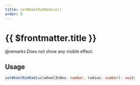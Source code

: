 ```yaml
---
title: setWheelRimRadius()
order: 0
---
```


# {{ $frontmatter.title }}

@remarks Does not show any visible effect.

## Usage

```ts
setWheelRimRadius(wheelIndex: number, radius: number): void;
```
